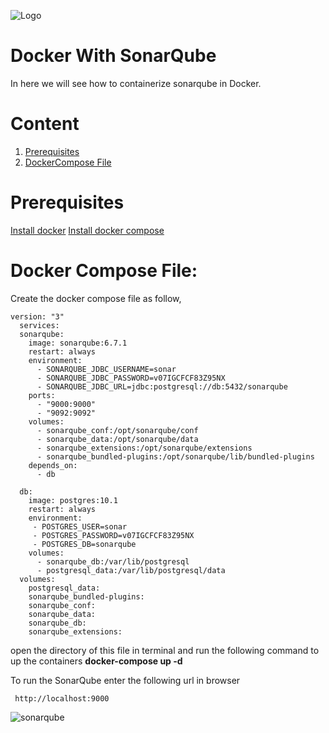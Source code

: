 
![Logo](https://github.com/udhaya-un/SonarQube/blob/master/docs/GeppettoIcon.png?raw=true"Logo")

# Docker With SonarQube<br/>
   In here we will see how to containerize sonarqube in Docker.
   
# Content
1. [Prerequisites](#prerequisites)<br/>
1. [DockerCompose File](https://github.com/KishanRavindran/Angularlearning/blob/master/docs/docker-compose.yml)

# Prerequisites<br/> 
  [Install docker](https://docs.docker.com/install/)
  [Install docker compose](https://docs.docker.com/compose/install/)
         
# Docker Compose File:<br/>

Create the docker compose file as follow,
 
    version: "3"
      services:
      sonarqube:
        image: sonarqube:6.7.1
        restart: always
        environment:
          - SONARQUBE_JDBC_USERNAME=sonar
          - SONARQUBE_JDBC_PASSWORD=v07IGCFCF83Z95NX
          - SONARQUBE_JDBC_URL=jdbc:postgresql://db:5432/sonarqube
        ports:
          - "9000:9000"
          - "9092:9092"
        volumes:
          - sonarqube_conf:/opt/sonarqube/conf
          - sonarqube_data:/opt/sonarqube/data
          - sonarqube_extensions:/opt/sonarqube/extensions
          - sonarqube_bundled-plugins:/opt/sonarqube/lib/bundled-plugins
        depends_on:
          - db

      db:
        image: postgres:10.1
        restart: always
        environment:
         - POSTGRES_USER=sonar
         - POSTGRES_PASSWORD=v07IGCFCF83Z95NX
         - POSTGRES_DB=sonarqube
        volumes:
          - sonarqube_db:/var/lib/postgresql
          - postgresql_data:/var/lib/postgresql/data
      volumes:
        postgresql_data:
        sonarqube_bundled-plugins:
        sonarqube_conf:
        sonarqube_data:
        sonarqube_db:
        sonarqube_extensions:


         
         
  open the directory of this file in terminal and run the following command to up the containers
  **docker-compose up -d**
  
  To run the SonarQube enter the following url in browser
         
     http://localhost:9000
     
![sonarqube](https://github.com/udhaya-un/SonarQube/blob/master/docs/sonarqube.png?raw=true"sonarqube")
     
         
        
